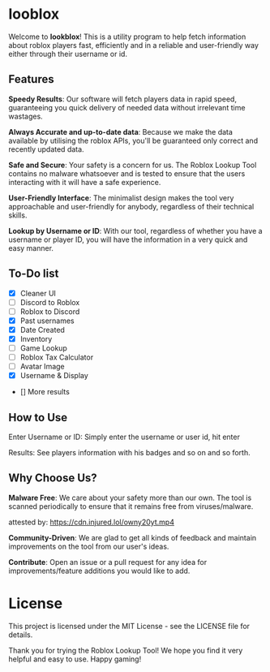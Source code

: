 # looblox
Welcome to **lookblox**! This is a utility program to help fetch information about roblox players fast, efficiently and in a reliable and user-friendly way either through their username or id.

## Features
**Speedy Results**: Our software will fetch players data in rapid speed, guaranteeing you quick delivery of needed data without irrelevant time wastages.

**Always Accurate and up-to-date data**: Because we make the data available by utilising the roblox APIs, you'll be guaranteed only correct and recently updated data.

**Safe and Secure**: Your safety is a concern for us. The Roblox Lookup Tool contains no malware whatsoever and is tested to ensure that the users interacting with it will have a safe experience.

**User-Friendly Interface**: The minimalist design makes the tool very approachable and user-friendly for anybody, regardless of their technical skills.

**Lookup by Username or ID**: With our tool, regardless of whether you have a username or player ID, you will have the information in a very quick and easy manner.

## To-Do list
- [x] Cleaner UI
- [ ] Discord to Roblox
- [ ] Roblox to Discord
- [x] Past usernames
- [x] Date Created
- [x] Inventory
- [ ] Game Lookup
- [ ] Roblox Tax Calculator
- [ ] Avatar Image
- [x] Username & Display
- [] More results

## How to Use

Enter Username or ID: Simply enter the username or user id, hit enter

Results: See players information with his badges and so on and so forth.

## Why Choose Us?
**Malware Free**: We care about your safety more than our own. The tool is scanned periodically to ensure that it remains free from viruses/malware.

attested by: https://cdn.injured.lol/owny20yt.mp4

**Community-Driven**: We are glad to get all kinds of feedback and maintain improvements on the tool from our user's ideas.

**Contribute**: Open an issue or a pull request for any idea for improvements/feature additions you would like to add.

# License
This project is licensed under the MIT License - see the LICENSE file for details.

Thank you for trying the Roblox Lookup Tool! We hope you find it very helpful and easy to use. Happy gaming!
